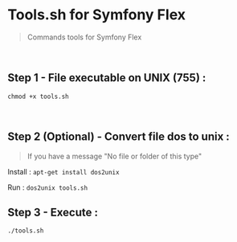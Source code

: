 # Tools.sh for Symfony Flex
> Commands tools for Symfony Flex

<br>

## Step 1 - File executable on UNIX (755) :

`chmod +x tools.sh`

<br>

## Step 2 (Optional) - Convert file dos to unix :

> If you have a message "No file or folder of this type"

Install : `apt-get install dos2unix`

Run : `dos2unix tools.sh`

## Step 3 - Execute :

`./tools.sh`
